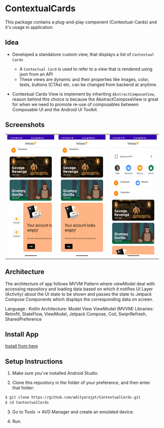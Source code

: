 # ContextualCards
 
 This package contains a plug-and-play component (Contextual-Cards) and it's usage in application
 
 ## Idea
 
 - Developed a standalone custom view, that displays a list of `Contextual Cards`
    - A `Contextual Card` is used to refer to a view that is rendered using json from an API
    - These views are dynamic and their properties like images, color, texts, buttons (CTAs) etc. can be changed from backend at anytime.

- Contextual Cards View is implement by inheriting `AbstractComposeView`, reason behind this choice is because the AbstractComposeView is great for when we need to promote re-use of composables between Composable UI and the Android UI Toolkit.

## Screenshots
<table>
    <tr>
      <td><img src="ss1.jpg" height="400px"</img> </td>
      <td><img src="ss2.jpg" height="400px"</img> </td>
      <td><img src="ss3.jpg" height="400px"</img> </td>
    </tr>
  </table>

## Architecture

The architecture of app follows MVVM Pattern where viewModel deal with accessing repository and loading data based on
which it notifies UI Layer (Activity) about the UI state to be shown and passes the state to Jetpack Compose Components which 
displays the corresponding data on screen.

Language : Kotlin
Architecture: Model View ViewModel (MVVM)
Libraries: Retrofit, StateFlow, ViewModel, Jetpack Compose, Coil, SwiprRefresh, SharedPreference

## Install App
[Install from here](app.apk)

## Setup Instructions

1. Make sure you've installed Android Studio.

2. Clone this repository in the folder of your preference, and then enter that folder:

```bash
$ git clone https://github.com/adityarajpt/ContextualCards.git
$ cd ContextualCards
```
3. Go to Tools → AVD Manager and create an emulated device.

4. Run.
